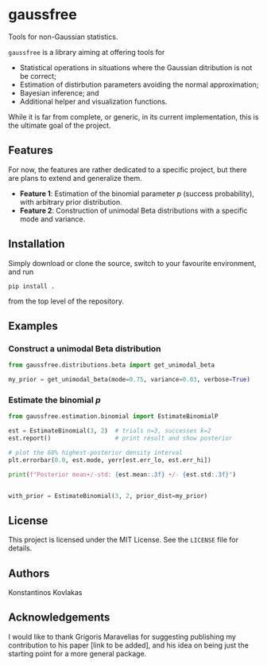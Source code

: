 # gaussfree

Tools for non-Gaussian statistics.

`gaussfree` is a library aiming at offering tools for

* Statistical operations in situations where the Gaussian ditribution is not be correct;
* Estimation of distirbution parameters avoiding the normal approximation;
* Bayesian inference; and
* Additional helper and visualization functions.

While it is far from complete, or generic, in its current implementation, this
is the ultimate goal of the project.

## Features

For now, the features are rather dedicated to a specific project, but there are plans to extend and generalize them.

* **Feature 1**: Estimation of the binomial parameter $p$ (success probability), with arbitrary prior distribution.
* **Feature 2**: Construction of unimodal Beta distributions with a specific mode and variance.

## Installation

Simply download or clone the source, switch to your favourite environment, and run

`pip install .`

from the top level of the repository.

## Examples

### Construct a unimodal Beta distribution

```python
from gaussfree.distributions.beta import get_unimodal_beta

my_prior = get_unimodal_beta(mode=0.75, variance=0.03, verbose=True)
```

### Estimate the binomial $p$

```python
from gaussfree.estimation.binomial import EstimateBinomialP

est = EstimateBinomial(3, 2)  # trials n=3, successes k=2
est.report()                  # print result and show posterior

# plot the 68% highest-posterior density interval
plt.errorbar(0.0, est.mode, yerr[est.err_lo, est.err_hi])

print(f"Posterior mean+/-std: {est.mean:.3f} +/- {est.std:.3f}")


with_prior = EstimateBinomial(3, 2, prior_dist=my_prior)

```

## License

This project is licensed under the MIT License. See the `LICENSE` file for details.

## Authors

Konstantinos Kovlakas

## Acknowledgements

I would like to thank Grigoris Maravelias for suggesting publishing my contribution to his paper [link to be added], and his idea on being just the starting point for a more general package.